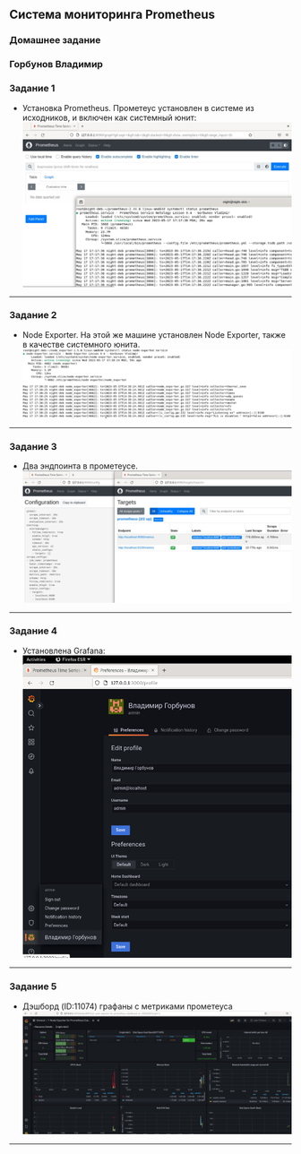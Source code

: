 ## Система мониторинга Prometheus 
### Домашнее задание 
### Горбунов Владимир


### Задание 1 
- Установка Prometheus.
Прометеус установлен в системе из исходников, и включен как системный юнит:
![](img/9-4-1.jpg)
---
### Задание 2
- Node Exporter.
На этой же машине установлен Node Exporter, также в качестве системного юнита. 
![](img/9-4-2.jpg)
---
### Задание 3
- Два эндпоинта в прометеусе. <br>
![](img/9-4-3.jpg)
---
### Задание 4
- Установлена Grafana:<br>
![](img/9-4-4.png)
---
### Задание 5
- Дэшборд (ID:11074) графаны с метриками прометеуса<br>
![](img/9-4-5.jpg)
---